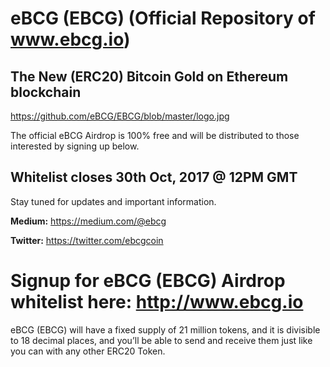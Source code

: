 # eBCG (EBCG) (Official Repository of www.ebcg.io)

## The New (ERC20) Bitcoin Gold on Ethereum blockchain

https://github.com/eBCG/EBCG/blob/master/logo.jpg

The official eBCG Airdrop is 100% free and will be distributed to those interested by signing up below.


## Whitelist closes 30th Oct, 2017 @ 12PM GMT

Stay tuned for updates and important information.

**Medium:** https://medium.com/@ebcg

**Twitter:** https://twitter.com/ebcgcoin


# Signup for eBCG (EBCG) Airdrop whitelist here: http://www.ebcg.io

eBCG (EBCG) will have a fixed supply of 21 million tokens, and it is divisible to 18 decimal places, and you’ll be able to send and receive them just like you can with any other ERC20 Token.
